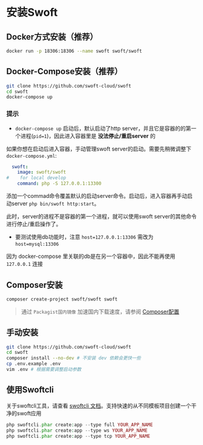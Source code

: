 # 安装Swoft

## Docker方式安装（推荐）

```bash
docker run -p 18306:18306 --name swoft swoft/swoft 
```

## Docker-Compose安装（推荐）

```bash
git clone https://github.com/swoft-cloud/swoft
cd swoft
docker-compose up
```

### 提示

- `docker-compose up` 启动后，默认启动了http server，并且它是容器的的第一个进程(`pid=1`)，因此进入容器里是 **没法停止/重启server** 的

如果你想在启动后进入容器，手动管理swoft server的启动。需要先稍微调整下 `docker-compose.yml`:

```yml
  swoft:
    image: swoft/swoft
#    for local develop
    command: php -S 127.0.0.1:13300
```

添加一个commad命令覆盖默认的启动server命令。启动后，进入容器再手动启动server `php bin/swoft http:start`。

此时，server的进程不是容器的第一个进程，就可以使用swoft server的其他命令进行停止/重启操作了。

- 要测试使用db功能时，注意 `host=127.0.0.1:13306` 需改为 `host=mysql:13306`

因为 docker-compose 里关联的db是在另一个容器中，因此不能再使用 `127.0.0.1` 连接

## Composer安装

```bash
composer create-project swoft/swoft swoft
```
> 通过 `Packagist国内镜像` 加速国内下载速度，请参阅 [Composer配置](../ready/composer.md)

## 手动安装

```bash
git clone https://github.com/swoft-cloud/swoft
cd swoft
composer install --no-dev # 不安装 dev 依赖会更快一些
cp .env.example .env
vim .env # 根据需要调整启动参数
```

## 使用Swoftcli

关于swoftcli工具，请查看 [swoftcli 文档](../tool/swoftcli/index.md)。支持快速的从不同模板项目创建一个干净的swoft应用

```php
php swoftcli.phar create:app --type full YOUR_APP_NAME
php swoftcli.phar create:app --type ws YOUR_APP_NAME
php swoftcli.phar create:app --type tcp YOUR_APP_NAME
```

